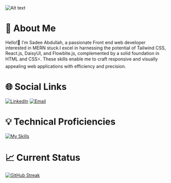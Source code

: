 


![Alt text](https://i.ibb.co/Lh4J6YR/Blue-Gradient-Modern-Startup-Coming-Soon-Banner.png)

<!--
**sadeeabdullah/sadeeabdullah** is a ✨ _special_ ✨ repository because its `README.md` (this file) appears on your GitHub profile.

Here are some ideas to get you started:

- 🔭 I’m currently working on ...
- 🌱 I’m currently learning ...
- 👯 I’m looking to collaborate on ...
- 🤔 I’m looking for help with ...
- 💬 Ask me about ...
- 📫 How to reach me: ...
- 😄 Pronouns: ...
- ⚡ Fun fact: ...
-->



# 💬 About Me

Hello!👋 I'm Sadee Abdullah, a passionate Front end web developer interested in MERN stuck.I excel in harnessing the potential of Tailwind CSS, React.js, DaisyUI, and Flowbite.js, complemented by a solid foundation in HTML and CSS⚡. These skills enable me to craft responsive and visually appealing web applications with efficiency and precision.

# 🌐 Social Links

[![LinkedIn](https://img.shields.io/badge/LinkedIn-0077B5?style=for-the-badge&logo=linkedin&logoColor=white)](https://bd.linkedin.com/in/sadeeabdullah)
[![Email](https://img.shields.io/badge/Email-D14836?style=for-the-badge&logo=gmail&logoColor=white)](mailto:sadeeabdullah016@gmail.com)



# 💡 Technical Proficiencies
[![My Skills](https://skillicons.dev/icons?i=,html,css,tailwindcss,js,react,nodejs,express,mongodb,vscode,git,github,figma)](https://skillicons.dev)

# 📈 Current Status
[![GitHub Streak](https://github-readme-streak-stats.herokuapp.com?user=&theme=highcontrast&hide_border=true&border_radius=15.3)](https://github.com/sadeeabdullah)
